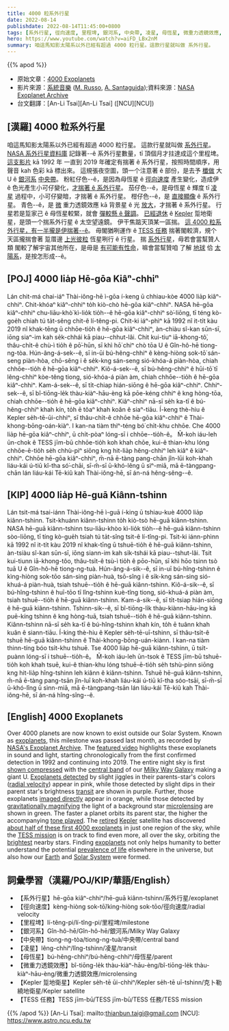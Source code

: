 ```yaml
---
title: 4000 粒系外行星
date: 2022-08-14
publishdate: 2022-08-14T11:45:00+0800
tags: [系外行星, 徑向速度, 里程埤, 銀河系, 中央帶, 凌星, 母恆星, 微重力透鏡效應, Kepler 踅地衛星, TESS 任務]
hero: https://www.youtube.com/watch?v=aiFD_LBx2nM
summary: 咱這馬知影太陽系以外已經有超過 4000 粒行星。這款行星就叫做 系外行星。
---
```


{{% apod %}}

- 原始文章：[4000 Exoplanets](https://apod.nasa.gov/apod/ap220814.html)
- 影片來源：[系統音樂](https://www.system-sounds.com/) ([M. Russo](https://www.astromattrusso.com/), [A. Santaguida](https://www.system-sounds.com/about-2/));資料來源：[NASA Exoplanet Archive](https://exoplanetarchive.ipac.caltech.edu/)
- 台文翻譯：[An-Li Tsai][An-Li Tsai] ([NCU][NCU])

## [漢羅] 4000 粒系外行星
咱這馬知影太陽系以外已經有超過 4000 粒行星。
這款行星就叫做 [系外行星][exoplanets 1]。
[NASA 系外行星資料庫][NASA's Exoplanet Archive] 記錄著--ê 系外行星數量，tī 頂個月才拄達成這个里程埤。
[這支影片][featured video] kā 1992 年 一直到 2019 年確定有揣著 ê 系外行星，按照時間順序，用聲音 kah 色彩 kā 標出來。
這規張夜空圖，頭一个注意著 ê 部份，是去予 [櫼做][shown compressed] 大 U ê [銀河系][Milky Way Galaxy] [中央帶][central band]。
粉紅仔色--ê，是因為母恆星 ê [徑向速度][radial velocity] 產生變化，造成伊 ê 色光產生小可仔變化，[才揣著 ê 系外行星][Exoplanets detected]。
茄仔色--ê，是母恆星 ê 輝度 tī [凌星][transit] 過程中，小可仔變暗，才揣著 ê 系外行星。
柑仔色--ê，是 [直接顯像][imaged directly] ê 系外行星。
青色--ê，是 [微][microlensing] 重力透鏡效應 kā 背景星 ê 光 [放大][gravitationally magnifying t]，才揣著 ê 系外行星。
行星若是踅家己 ê 母恆星較緊，就會 [彈較懸 ê 聲調][tone played]。
[已經退休][retired] ê [Kepler][Kepler] 踅地衛星，是頭一个揣系外行星 ê 太空望遠鏡。
伊干焦踮天頂某一區揣。
[這 4000 粒系外行星，有一半攏是伊揣著--ê][about half of these first 4000 exoplanets]。
毋閣猶咧運作 ê [TESS 任務][TESS mission] 揣著閣較濟，規个天區攏揣會著 踅厝邊 [上光彼粒][brightest] 恆星咧行 ê 行星。
揣 [系外行星][exoplanets 2]，毋若會當幫贊人類 閣較了解宇宙其他所在，是毋是 [有可能有性命][prevalence of life]，嘛會當幫贊咱 了解 [地球][Earth] 佮 [太陽系][Solar System]，是按怎形成--ê。

## [POJ] 4000 lia̍p Hē-gōa Kiâⁿ-chhiⁿ
Lán chit-má chai-iáⁿ Thài-iông-hē ì-gōa í-keng ū chhiau-kòe 4000 lia̍p kiâⁿ-chhiⁿ.
Chit-khóaⁿ kiâⁿ-chhiⁿ to̍h kiò-chò hē-gōa kiâⁿ-chhiⁿ.
NASA hē-gōa kiâⁿ-chhiⁿ chu-liāu-khò͘ kì-lio̍k tio̍h--ê hē-gōa kiâⁿ-chhiⁿ sò͘-liōng, tī téng kò-goe̍h chiah tú ta̍t-sêng chit-ê lí-têng-pi.
Chit-ki iáⁿ-phìⁿ kā 1992 nî it-ti̍t kàu 2019 nî khak-tēng ū chhōe-tio̍h ê hē-gōa kiâⁿ-chhiⁿ, àn-chiàu sî-kan sūn-sī, iōng siaⁿ-im kah se̍k-chhái kā piau--chhut-lâi.
Chit kui-tiuⁿ iā-khong-tô͘, thâu-chi̍t-ê chù-ì tio̍h ê pō͘-hūn, sī khì hō͘ chiⁿ chò tōa U ê Gîn-hô-hē tiong-ng-tòa.
Hún-âng-á-sek--ê, sī in-ūi bú-hêng-chhiⁿ ê kèng-hiòng sok-tō͘ sán-seng piàn-hòa, chō-sêng i ê se̍k-kng sán-seng sió-khóa-á piàn-hòa, chiah chhōe--tio̍h ê hē-gōa kiâⁿ-chhiⁿ.
Kiô-á-sek--ê, sī bú-hêng-chhiⁿ ê hūi-tō͘ tī lêng-chhiⁿ kòe-têng tiong, sió-khóa-á piàn àm, chiah chhōe--tio̍h ê hē-gōa kiâⁿ-chhiⁿ.
Kam-á-sek--ê, sī ti̍t-chiap hián-siōng ê hē-gōa kiâⁿ-chhiⁿ.
Chhiⁿ-sek--ê, sī bî-tiōng-le̍k thàu-kiàⁿ-hāu-èng kā pōe-kéng chhiⁿ ê kng hòng-tōa, chiah chhōe--tio̍h ê hē-gōa kiâⁿ-chhiⁿ.
Kiâⁿ-chhiⁿ nā-sī se̍h ka-tī ê bú-hêng-chhiⁿ khah kín, to̍h ē tôaⁿ khah koân ê siaⁿ-tiāu.
Í-keng thè-hiu ê Kepler se̍h-tē-ūi-chhiⁿ, sī thâu-chi̍t-ê chhōe hē-gōa kiâⁿ-chhiⁿ ê Thài-khong-bōng-oán-kiàⁿ.
I kan-na tiàm thiⁿ-téng bó͘ chi̍t-khu chhōe.
Che 4000 lia̍p hē-gōa kiâⁿ-chhiⁿ, ū chi̍t-pòaⁿ lóng-sī i chhōe--tio̍h-ê。
M̄-koh iáu-leh ūn-chok ê TESS jīm-bū chhōe-tio̍h koh khah chōe, kui-ê thian-khu lóng chhōe-ē-tio̍h se̍h chhù-piⁿ siōng kng hit-lia̍p hêng-chhiⁿ leh kiâⁿ ê kiâⁿ-chhiⁿ.
Chhōe hē-gōa kiâⁿ-chhiⁿ, m̄-nā ē-tàng pang-chān jîn-lūi koh-khah liáu-kái ú-tiū kî-tha só͘-chāi, sī-m̄-sī ū-khó-lêng ū sìⁿ-miā, mā ē-tàngpang-chān lán liáu-kái Tē-kiû kah Thài-iông-hē, sī án-ná hêng-sêng--ê.



## [KIP] 4000 lia̍p Hē-guā Kiânn-tshinn
Lán tsit-má tsai-iánn Thài-iông-hē ì-guā í-king ū tshiau-kuè 4000 lia̍p kiânn-tshinn.
Tsit-khuánn kiânn-tshinn to̍h kiò-tsò hē-guā kiânn-tshinn.
NASA hē-guā kiânn-tshinn tsu-liāu-khòo kì-lio̍k tio̍h--ê hē-guā kiânn-tshinn sòo-liōng, tī tíng kò-gue̍h tsiah tú ta̍t-sîng tsit-ê lí-tîng-pi.
Tsit-ki iánn-phìnn kā 1992 nî it-ti̍t kàu 2019 nî khak-tīng ū tshuē-tio̍h ê hē-guā kiânn-tshinn, àn-tsiàu sî-kan sūn-sī, iōng siann-im kah si̍k-tshái kā piau--tshut-lâi.
Tsit kui-tiunn iā-khong-tôo, thâu-tsi̍t-ê tsù-ì tio̍h ê pōo-hūn, sī khì hōo tsinn tsò tuā U ê Gîn-hô-hē tiong-ng-tuà.
Hún-âng-á-sik--ê, sī in-uī bú-hîng-tshinn ê kìng-hiòng sok-tōo sán-sing piàn-huà, tsō-sîng i ê si̍k-kng sán-sing sió-khuá-á piàn-huà, tsiah tshuē--tio̍h ê hē-guā kiânn-tshinn.
Kiô-á-sik--ê, sī bú-hîng-tshinn ê huī-tōo tī lîng-tshinn kuè-tîng tiong, sió-khuá-á piàn àm, tsiah tshuē--tio̍h ê hē-guā kiânn-tshinn.
Kam-á-sik--ê, sī ti̍t-tsiap hián-siōng ê hē-guā kiânn-tshinn.
Tshinn-sik--ê, sī bî-tiōng-li̍k thàu-kiànn-hāu-ìng kā puē-kíng tshinn ê kng hòng-tuā, tsiah tshuē--tio̍h ê hē-guā kiânn-tshinn.
Kiânn-tshinn nā-sī se̍h ka-tī ê bú-hîng-tshinn khah kín, to̍h ē tuânn khah kuân ê siann-tiāu.
Í-king thè-hiu ê Kepler se̍h-tē-uī-tshinn, sī thâu-tsi̍t-ê tshuē hē-guā kiânn-tshinn ê Thài-khong-bōng-uán-kiànn.
I kan-na tiàm thinn-tíng bóo tsi̍t-khu tshuē.
Tse 4000 lia̍p hē-guā kiânn-tshinn, ū tsi̍t-puànn lóng-sī i tshuē--tio̍h-ê。
M̄-koh iáu-leh ūn-tsok ê TESS jīm-bū tshuē-tio̍h koh khah tsuē, kui-ê thian-khu lóng tshuē-ē-tio̍h se̍h tshù-pinn siōng kng hit-lia̍p hîng-tshinn leh kiânn ê kiânn-tshinn.
Tshuē hē-guā kiânn-tshinn, m̄-nā ē-tàng pang-tsān jîn-luī koh-khah liáu-kái ú-tiū kî-tha sóo-tsāi, sī-m̄-sī ū-khó-lîng ū sìnn-miā, mā ē-tàngpang-tsān lán liáu-kái Tē-kiû kah Thài-iông-hē, sī án-ná hîng-sîng--ê.

## [English] 4000 Exoplanets
Over 4000 planets are now known to exist outside our Solar System.
Known as [exoplanets][exoplanets 1], this milestone was passed last month, as recorded by [NASA's Exoplanet Archive][NASA's Exoplanet Archive].
The [featured video][featured video] highlights these exoplanets in sound and light, starting chronologically from the first confirmed detection in 1992 and continuing into 2019.
The entire night sky is first [shown compressed][shown compressed] with the [central band][central band] of our [Milky Way Galaxy][Milky Way Galaxy] making a giant U.
[Exoplanets detected][Exoplanets detected] by slight jiggles in their parents-star's colors ([radial velocity][radial velocity]) appear in pink, while those detected by slight dips in their parent star's brightness [transit][transit] are shown in purple.
Further, those exoplanets [imaged directly][imaged directly] appear in orange, while those detected by [gravitationally magnifying][gravitationally magnifying e] the light of a background star [microlensing][microlensing] are shown in green.
The faster a planet orbits its parent star, the higher the accompanying [tone played][tone played].
The [retired][retired] [Kepler][Kepler] satellite has discovered [about half of these first 4000 exoplanets][about half of these first 4000 exoplanets] in just one region of the sky, while the [TESS mission][TESS mission] is on track to find even more, all over the sky, orbiting the [brightest][brightest] nearby stars.
Finding [exoplanets][exoplanets 2] not only helps humanity to better understand the potential [prevalence of life][prevalence of life] elsewhere in the universe, but also how our [Earth][Earth] and [Solar System][Solar System] were formed.


## 詞彙學習（漢羅/POJ/KIP/華語/English）
- 【系外行星】hē-gōa kiâⁿ-chhiⁿ/hē-guā kiânn-tshinn/系外行星/exoplanet
- 【徑向速度】kèng-hiòng sok-tō͘/kìng-hiòng sok-tōo/徑向速度/radial velocity
- 【里程埤】lí-têng-pi/lí-tîng-pi/里程埤/milestone
- 【銀河系】Gîn-hô-hē/Gîn-hô-hē/銀河系/Milky Way Galaxy
- 【中央帶】tiong-ng-tòa/tiong-ng-tuà/中央帶/central band
- 【凌星】lêng-chhiⁿ/lîng-tshinn/凌星/transit
- 【母恆星】bú-hêng-chhiⁿ/bú-hêng-chhiⁿ/母恆星/parent
- 【微重力透鏡效應】bî-tiōng-le̍k thàu-kiàⁿ-hāu-èng/bî-tiōng-le̍k thàu-kiàⁿ-hāu-èng/微重力透鏡效應/microlensing
- 【Kepler 踅地衛星】Kepler se̍h-tē ūi-chhiⁿ/Kepler se̍h-tē uī-tshinn/克卜勒繞地衛星/Kepler satellite
- 【TESS 任務】TESS jīm-bū/TESS jīm-bū/TESS 任務/TESS mission


{{% /apod %}}
[An-Li Tsai]: mailto:thianbun.taigi@gmail.com
[NCU]: https://www.astro.ncu.edu.tw

[copyright]: https://apod.nasa.gov/apod/fap/lib/about_apod.html#srapply

[exoplanets 1]:https://exoplanets.nasa.gov/what-is-an-exoplanet/about-exoplanets/
[NASA's Exoplanet Archive]:https://exoplanetarchive.ipac.caltech.edu/
[featured video]:https://www.youtube.com/watch?v=EAUwsXSENA4
[shown compressed]:https://www.youtube.com/watch?v=SjkWi9pf0dM
[central band]:https://apod.nasa.gov/apod/ap180418.html
[Milky Way Galaxy]:https://imagine.gsfc.nasa.gov/science/objects/milkyway1.html
[Exoplanets detected]:https://www.planetary.org/explore/space-topics/exoplanets/how-to-search-for-exoplanets.html
[radial velocity]:https://www.planetary.org/explore/space-topics/exoplanets/radial-velocity.html
[transit]:https://www.planetary.org/explore/space-topics/exoplanets/transit-photometry.html
[imaged directly]:https://www.planetary.org/explore/space-topics/exoplanets/direct-imaging.html
[gravitationally magnifying e]:https://apod.nasa.gov/apod/ap220705.html
[gravitationally magnifying t]:https://apod.tw/daily/20220705/
[microlensing]:https://www.planetary.org/explore/space-topics/exoplanets/microlensing.html
[tone played]:https://www.onlinepianist.com/virtual-piano
[retired]:https://www.jpl.nasa.gov/news/news.php?feature=7272
[Kepler]:https://www.nasa.gov/mission_pages/kepler/overview/index.html
[about half of these first 4000 exoplanets]:https://exoplanetarchive.ipac.caltech.edu/docs/counts_detail.html
[TESS mission]:https://www.nasa.gov/content/about-tess
[brightest]:https://apod.nasa.gov/apod/ap190625.html
[exoplanets 2]:https://en.wikipedia.org/wiki/Exoplanet
[prevalence of life]:https://exoplanets.nasa.gov/what-is-an-exoplanet/how-do-we-find-life/
[Earth]:https://apod.nasa.gov/apod/ap070325.html
[Solar System]:https://solarsystem.nasa.gov/solar-system/our-solar-system/in-depth/
